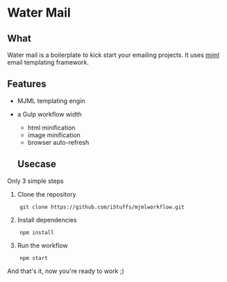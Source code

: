 # Water Mail

## What

Water mail is a boilerplate to kick start your emailing projects.
It uses [mjml](https://mjml.io/) email templating framework.

## Features

- MJML templating engin
- a Gulp workflow width
  - html minification
  - image minification
  - browser auto-refresh

  ## Usecase

Only 3 simple steps

1. Clone the repository

```
    git clone https://github.com/iStuffs/mjmlworkflow.git
```

2. Install dependencies

```
    npm install
```

3. Run the workflow

```
    npm start
```

And that's it, now you're ready to work ;)